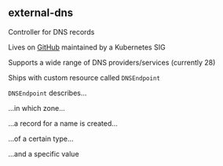 ## external-dns

Controller for DNS records

Lives on [GitHub](https://github.com/kubernetes-sigs/external-dns) maintained by a Kubernetes SIG

Supports a wide range of DNS providers/services (currently 28)

Ships with custom resource called `DNSEndpoint`

`DNSEndpoint` describes...

...in which zone...

...a record for a name is created...

...of a certain type...

...and a specific value
